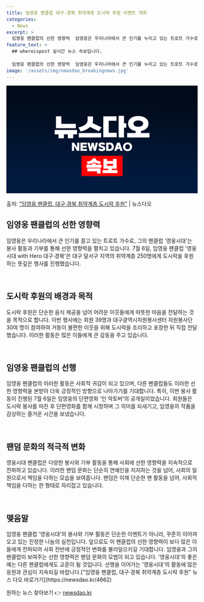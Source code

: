```yaml
---
title: 임영웅 팬클럽 대구·경북 취약계층 도시락 후원 이벤트 개최
categories:
  - News
excerpt: >
  임영웅 팬클럽의 선한 영향력  임영웅은 우리나라에서 큰 인기를 누리고 있는 트로트 가수로, 그의 팬클럽 '영…
feature_text: >
  ## whereispost 실시간 뉴스 속보입니다.

  임영웅 팬클럽의 선한 영향력  임영웅은 우리나라에서 큰 인기를 누리고 있는 트로트 가수로, 그의 팬클럽 '영…
image: '/assets/img/newsdao_breakingnews.jpg'
---
```


![뉴스다오 속보](/assets/img/newsdao_breakingnews.jpg)

<p>출처: <a href="https://newsdao.kr/4662" rel="dofollow">“임영웅 팬클럽, 대구·경북 취약계층 도시락 후원”</a> | 뉴스다오</p>

<h2 data-ke-size="size26">임영웅 팬클럽의 선한 영향력</h2>
임영웅은 우리나라에서 큰 인기를 끌고 있는 트로트 가수로, 그의 팬클럽 '영웅시대'는 봉사 활동과 기부를 통해 선한 영향력을 펼치고 있습니다. 7월 6일, 임영웅 팬클럽 '영웅시대 with Hero 대구·경북'은 대구 달서구 지역의 취약계층 250명에게 도시락을 후원하는 뜻깊은 행사를 진행했습니다.

<p data-ke-size="size16">&nbsp;</p>

<h2 data-ke-size="size26">도시락 후원의 배경과 목적</h2>
도시락 후원은 단순한 음식 제공을 넘어 어려운 이웃들에게 따뜻한 마음을 전달하는 것을 목적으로 합니다. 이번 행사에는 회원 39명과 대구광역시자원봉사센터 자원봉사단 30여 명이 참여하여 거동이 불편한 이웃을 위해 도시락을 조리하고 포장한 뒤 직접 전달했습니다. 이러한 활동은 많은 이들에게 큰 감동을 주고 있습니다.

<p data-ke-size="size16">&nbsp;</p>

<h2 data-ke-size="size26">임영웅 팬클럽의 선행</h2>
임영웅 팬클럽의 이러한 활동은 사회적 귀감이 되고 있으며, 다른 팬클럽들도 이러한 선한 영향력을 본받아 더욱 긍정적인 방향으로 나아가기를 기대합니다. 특히, 이번 봉사 활동이 진행된 7월 6일은 임영웅의 단편영화 '인 악토버'의 공개일이었습니다. 회원들은 도시락 봉사를 마친 후 단편영화를 함께 시청하며 그 의미를 되새기고, 임영웅의 작품을 감상하는 즐거운 시간을 보냈습니다.

<p data-ke-size="size16">&nbsp;</p>

<h2 data-ke-size="size26">팬덤 문화의 적극적 변화</h2>
영웅시대 팬클럽은 다양한 봉사와 기부 활동을 통해 사회에 선한 영향력을 지속적으로 전파하고 있습니다. 이러한 팬덤 문화는 단순히 연예인을 지지하는 것을 넘어, 사회의 일원으로서 책임을 다하는 모습을 보여줍니다. 팬덤은 이제 단순한 팬 활동을 넘어, 사회적 책임을 다하는 한 형태로 자리잡고 있습니다.

<p data-ke-size="size16">&nbsp;</p>

<h2 data-ke-size="size26">맺음말</h2>
임영웅 팬클럽 '영웅시대'의 봉사와 기부 활동은 단순한 이벤트가 아니라, 꾸준히 이어져 오고 있는 진정한 나눔의 실천입니다. 앞으로도 이 팬클럽의 선한 영향력이 보다 많은 이들에게 전파되어 사회 전반에 긍정적인 변화를 불러일으키길 기대합니다. 임영웅과 그의 팬클럽이 보여주는 선한 영향력은 팬덤 문화의 모범이 되고 있습니다. '영웅시대'의 좋은 예는 다른 팬클럽에게도 교훈이 될 것입니다. 선행을 이어가는 '영웅시대'의 활동에 많은 응원과 관심이 지속되길 바랍니다.["임영웅 팬클럽, 대구·경북 취약계층 도시락 후원" 뉴스 다오 바로가기](https://newsdao.kr/4662) 

원하는 뉴스 찾아보기 👉 <a href="https://newsdao.kr" rel="dofollow">newsdao.kr</a>



